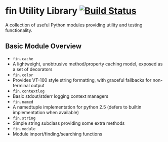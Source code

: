fin Utility Library [![Build Status](https://travis-ci.org/stestagg/fin.svg?branch=master)](https://travis-ci.org/stestagg/fin)
===================

A collection of useful Python modules providing utility and testing functionality.

Basic Module Overview
----------------------

 * `fin.cache`
  * A lightweight, unobtrusive method/property caching model, exposed as a set of decorators
 * `fin.color`
  * Provides VT-100 style string formatting, with graceful fallbacks for non-terminal output
 * `fin.contextlog`
  * Basic stdout/stderr logging context managers
 * `fin.named`
  * A namedtuple implementation for python 2.5 (defers to builtin implementation when available)
 * `fin.string`
  * Simple string subclass providing some extra methods
 * `fin.module`
  * Module import/finding/searching functions

